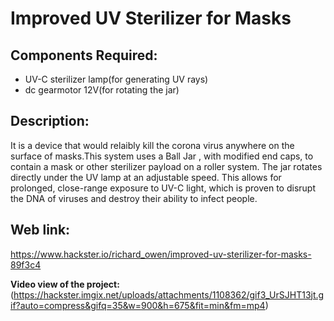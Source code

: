 # Improved UV Sterilizer for Masks

## Components Required:

- UV-C sterilizer lamp(for generating UV rays)
- dc gearmotor 12V(for rotating the jar)


## Description:

It is a device that would relaibly kill the corona virus anywhere on the surface of masks.This system uses a Ball Jar , with modified end caps, to contain a mask or other sterilizer payload on a roller system. The jar rotates directly under the UV lamp at an adjustable speed. This allows for prolonged, close-range exposure to UV-C light, which is proven to disrupt the DNA of viruses and destroy their ability to infect people.			

## Web link:
  https://www.hackster.io/richard_owen/improved-uv-sterilizer-for-masks-89f3c4

__Video view of the project:__
(https://hackster.imgix.net/uploads/attachments/1108362/gif3_UrSJHT13jt.gif?auto=compress&gifq=35&w=900&h=675&fit=min&fm=mp4)
